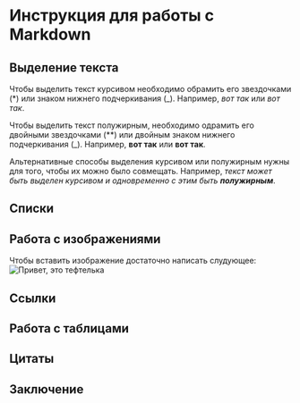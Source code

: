 # Инструкция для работы с Markdown

## Выделение текста

Чтобы выделить текст курсивом необходимо обрамить его звездочками (*) или знаком нижнего подчеркивания (_).
Например, *вот так* или _вот так_.

Чтобы выделить текст полужирным, необходимо одрамить его двойными звездочками (**) или двойным знаком нижнего подчеркивания (_).
Например, **вот так** или __вот так__.

Альтернативные способы выделения курсивом или полужирным нужны для того, чтобы их можно было совмещать.
Например, _текст может быть выделен курсивом и одновременно с этим быть **полужирным**_.

## Списки

## Работа с изображениями

Чтобы вставить изображение достаточно написать слудующее:
![Привет, это тефтелька](teft.jpg)

## Ссылки

## Работа с таблицами

## Цитаты

## Заключение